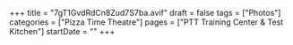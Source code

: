 +++
title = "7gT1GvdRdCn8Zud7S7ba.avif"
draft = false
tags = ["Photos"]
categories = ["Pizza Time Theatre"]
pages = ["PTT Training Center & Test Kitchen"]
startDate = ""
+++
